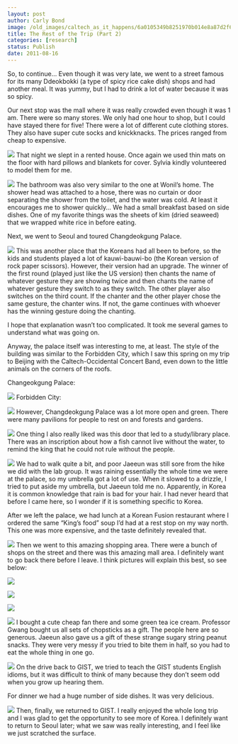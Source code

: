 ```yaml
---
layout: post
author: Carly Bond
image: /old_images/caltech_as_it_happens/6a0105349b8251970b014e8a87d2f6970d.jpg
title: The Rest of the Trip (Part 2)
categories: [research]
status: Publish
date: 2011-08-16
---
```


So, to continue… Even though it was very late, we went to a street famous for its many Ddeokbokki (a type of spicy rice cake dish) shops and had another meal. It was yummy, but I had to drink a lot of water because it was so spicy.

Our next stop was the mall where it was really crowded even though it was 1 am. There were so many stores. We only had one hour to shop, but I could have stayed there for five! There were a lot of different cute clothing stores. They also have super cute socks and knickknacks. The prices ranged from cheap to expensive.


![](/old_images/caltech_as_it_happens/6a0105349b8251970b015434682116970c.jpg)
That night we slept in a rented house. Once again we used thin mats on the floor with hard pillows and blankets for cover. Sylvia kindly volunteered to model them for me.


![](/old_images/caltech_as_it_happens/6a0105349b8251970b015390949f24970b.jpg)
The bathroom was also very similar to the one at Wonil’s home. The shower head was attached to a hose, there was no curtain or door separating the shower from the toilet, and the water was cold. At least it encourages me to shower quickly…
We had a small breakfast based on side dishes. One of my favorite things was the sheets of kim (dried seaweed) that we wrapped white rice in before eating.

Next, we went to Seoul and toured Changdeokgung Palace.


![](/old_images/caltech_as_it_happens/6a0105349b8251970b014e8a87d8a5970d.jpg)
This was another place that the Koreans had all been to before, so the kids and students played a lot of kauwi-bauwi-bo (the Korean version of rock paper scissors). However, their version had an upgrade. The winner of the first round (played just like the US version) then chants the name of whatever gesture they are showing twice and then chants the name of whatever gesture they switch to as they switch. The other player also switches on the third count. If the chanter and the other player chose the same gesture, the chanter wins. If not, the game continues with whoever has the winning gesture doing the chanting.

I hope that explanation wasn’t too complicated. It took me several games to understand what was going on.

Anyway, the palace itself was interesting to me, at least. The style of the building was similar to the Forbidden City, which I saw this spring on my trip to Beijing with the Caltech-Occidental Concert Band, even down to the little animals on the corners of the roofs.

Changeokgung Palace:


![](/old_images/caltech_as_it_happens/6a0105349b8251970b01539094a0b2970b.jpg)
Forbidden City:


![](/old_images/caltech_as_it_happens/6a0105349b8251970b014e8a87dab2970d.jpg)
However, Changdeokgung Palace was a lot more open and green. There were many pavilions for people to rest on and forests and gardens.


![](/old_images/caltech_as_it_happens/6a0105349b8251970b0154346824c0970c.jpg)
One thing I also really liked was this door that led to a study/library place. There was an inscription about how a fish cannot live without the water, to remind the king that he could not rule without the people.


![](/old_images/caltech_as_it_happens/6a0105349b8251970b0154346825f8970c.jpg)
We had to walk quite a bit, and poor Jaeeun was still sore from the hike we did with the lab group. It was raining essentially the whole time we were at the palace, so my umbrella got a lot of use. When it slowed to a drizzle, I tried to put aside my umbrella, but Jaeeun told me no. Apparently, in Korea it is common knowledge that rain is bad for your hair. I had never heard that before I came here, so I wonder if it is something specific to Korea.

After we left the palace, we had lunch at a Korean Fusion restaurant where I ordered the same “King’s food” soup I’d had at a rest stop on my way north. This one was more expensive, and the taste definitely revealed that.


![](/old_images/caltech_as_it_happens/6a0105349b8251970b01539094a4af970b.jpg)
Then we went to this amazing shopping area. There were a bunch of shops on the street and there was this amazing mall area. I definitely want to go back there before I leave. I think pictures will explain this best, so see below:


![](/old_images/caltech_as_it_happens/6a0105349b8251970b01539094a628970b.jpg)

![](/old_images/caltech_as_it_happens/6a0105349b8251970b01539094a55c970b.jpg)

![](/old_images/caltech_as_it_happens/6a0105349b8251970b01539094a6fd970b.jpg)

![](/old_images/caltech_as_it_happens/6a0105349b8251970b015434682a41970c.jpg)
I bought a cute cheap fan there and some green tea ice cream. Professor Gwang bought us all sets of chopsticks as a gift. The people here are so generous. Jaeeun also gave us a gift of these strange sugary string peanut snacks. They were very messy if you tried to bite them in half, so you had to eat the whole thing in one go.


![](/old_images/caltech_as_it_happens/6a0105349b8251970b014e8a87e33c970d.jpg)
On the drive back to GIST, we tried to teach the GIST students English idioms, but it was difficult to think of many because they don’t seem odd when you grow up hearing them.

For dinner we had a huge number of side dishes. It was very delicious.


![](/old_images/caltech_as_it_happens/6a0105349b8251970b01539094ab6c970b.jpg)
Then, finally, we returned to GIST. I really enjoyed the whole long trip and I was glad to get the opportunity to see more of Korea. I definitely want to return to Seoul later; what we saw was really interesting, and I feel like we just scratched the surface.

